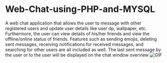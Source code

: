 # Web-Chat-using-PHP-and-MYSQL
A web chat application that allows the user to message with other registered users and update user details like user dp, wallpaper, etc. Furthermore, the user can view details of his/her friends and view the offline/online status of friends. Features such as sending emojis, deleting sent messages, receiving notifications for received messages, and searching for other users are all included as well. The last sent message by the user or to the user will be displayed on the chat window overview
![GIF](https://user-images.githubusercontent.com/60843507/123463247-eb423800-d608-11eb-8130-31e93ddb7161.gif)
